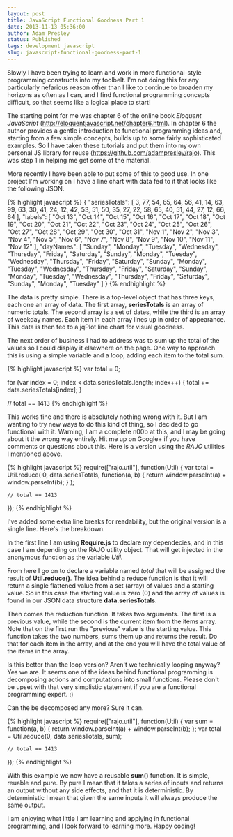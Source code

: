 ```yaml
---
layout: post
title: JavaScript Functional Goodness Part 1
date: 2013-11-13 05:36:00
author: Adam Presley
status: Published
tags: development javascript
slug: javascript-functional-goodness-part-1
---
```

Slowly I have been trying to learn and work in more functional-style
programming constructs into my toolbelt. I'm not doing this for
any particularly nefarious reason other than I like to continue
to broaden my horizons as often as I can, and I find functional
programming concepts difficult, so that seems like a logical
place to start!

<!-- excerpt -->

The starting point for me was chapter 6 of the online book
*Eloquent JavaScript* (<http://eloquentjavascript.net/chapter6.html>).
In chapter 6 the author provides a gentle introduction to
functional programming ideas and, starting from a few simple
concepts, builds up to some fairly sophisticated examples. So
I have taken these tutorials and put them into my own personal
JS library for reuse (<https://github.com/adampresley/rajo>). This
was step 1 in helping me get some of the material.

More recently I have been able to put some of this to good use.
In one project I'm working on I have a line chart with data fed to
it that looks like the following JSON.

{% highlight javascript %}
{
   "seriesTotals": [
      3,
      77,
      54,
      65,
      64,
      56,
      41,
      14,
      63,
      99,
      63,
      30,
      41,
      24,
      12,
      42,
      53,
      51,
      50,
      35,
      27,
      22,
      58,
      65,
      40,
      51,
      44,
      27,
      12,
      66,
      64
   ],
   "labels":    [
      "Oct 13",
      "Oct 14",
      "Oct 15",
      "Oct 16",
      "Oct 17",
      "Oct 18",
      "Oct 19",
      "Oct 20",
      "Oct 21",
      "Oct 22",
      "Oct 23",
      "Oct 24",
      "Oct 25",
      "Oct 26",
      "Oct 27",
      "Oct 28",
      "Oct 29",
      "Oct 30",
      "Oct 31",
      "Nov 1",
      "Nov 2",
      "Nov 3",
      "Nov 4",
      "Nov 5",
      "Nov 6",
      "Nov 7",
      "Nov 8",
      "Nov 9",
      "Nov 10",
      "Nov 11",
      "Nov 12"
   ],
   "dayNames":    [
      "Sunday",
      "Monday",
      "Tuesday",
      "Wednesday",
      "Thursday",
      "Friday",
      "Saturday",
      "Sunday",
      "Monday",
      "Tuesday",
      "Wednesday",
      "Thursday",
      "Friday",
      "Saturday",
      "Sunday",
      "Monday",
      "Tuesday",
      "Wednesday",
      "Thursday",
      "Friday",
      "Saturday",
      "Sunday",
      "Monday",
      "Tuesday",
      "Wednesday",
      "Thursday",
      "Friday",
      "Saturday",
      "Sunday",
      "Monday",
      "Tuesday"
   ]
}
{% endhighlight %}

The data is pretty simple. There is a top-level object that has three
keys, each one an array of data. The first array, **seriesTotals**
is an array of numeric totals. The second array is a set of dates, while
the third is an array of weekday names. Each item in each array lines up in order of
appearance. This data is then fed to a jqPlot line chart for visual
goodness.

The next order of business I had to address was to sum up the total
of the values so I could display it elsewhere on the page. One way to approach
this is using a simple variable and a loop, adding each item to the total sum.

{% highlight javascript %}
var total = 0;

for (var index = 0; index < data.seriesTotals.length; index++) {
    total += data.seriesTotals[index];
}

// total == 1413
{% endhighlight %}

This works fine and there is absolutely nothing wrong with it. But I am
wanting to try new ways to do this kind of thing, so I decided to go
functional with it. Warning, I am a complete n00b at this, and I may be
going about it the wrong way entirely. Hit me up on Google+ if you have comments
or questions about this. Here is a version using the *RAJO* utilities
I mentioned above.

{% highlight javascript %}
require(["rajo.util"], function(Util) {
    var total = Util.reduce(
        0,
        data.seriesTotals,
        function(a, b) { return window.parseInt(a) + window.parseInt(b); }
    );

    // total == 1413
});
{% endhighlight %}

I've added some extra line breaks for readability, but the original version is
a single line. Here's the breakdown.

In the first line I am using **Require.js** to declare my dependecies, and in this
case I am depending on the RAJO utility object. That will get injected in the
anonymous function as the variable *Util*.

From here I go on to declare a variable named *total* that will be assigned the result
of **Util.reduce()**. The idea behind a reduce function is that it will return a single
flattened value from a set (array) of values and a starting value. So in this case the
starting value is zero (0) and the array of values is found in our JSON data structure
**data.seriesTotals**.

Then comes the reduction function. It takes two arguments. The first is a previous value, while
the second is the current item from the items array. Note that on the first run the "previous"
value is the starting value. This function takes the two numbers, sums them up and returns
the result. Do that for each item in the array, and at the end you will have the total
value of the items in the array.

Is this better than the loop version? Aren't we technically looping anyway? Yes we are.
It seems one of the ideas behind functional programming is decomposing actions and
computations into small functions. Please don't be upset with that very simplistic
statement if you are a functional programming expert. :)

Can the be decomposed any more? Sure it can.

{% highlight javascript %}
require(["rajo.util"], function(Util) {
    var sum = function(a, b) { return window.parseInt(a) + window.parseInt(b); };
    var total = Util.reduce(0, data.seriesTotals, sum);

    // total == 1413
});
{% endhighlight %}

With this example we now have a reusable **sum()** function. It is simple, reuable
and pure. By pure I mean that it takes a series of inputs and returns an output
without any side effects, and that it is deterministic. By deterministic I mean
that given the same inputs it will always produce the same output.

I am enjoying what little I am learning and applying in functional programming, and
I look forward to learning more. Happy coding!